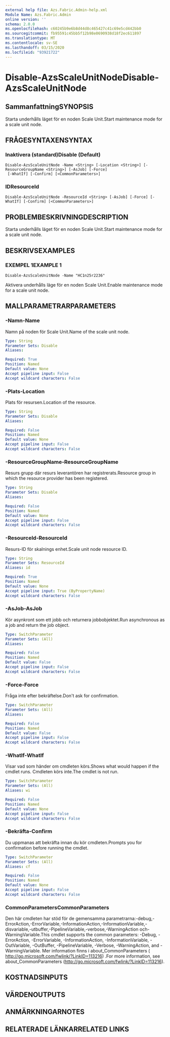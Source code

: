 ```yaml
---
external help file: Azs.Fabric.Admin-help.xml
Module Name: Azs.Fabric.Admin
online version: ''
schema: 2.0.0
ms.openlocfilehash: c60245b9e6b8d44d8c465427c41c69e5cd442bb0
ms.sourcegitcommit: fb95591c45bb5f12b98e0690938d18f2ec611897
ms.translationtype: MT
ms.contentlocale: sv-SE
ms.lasthandoff: 03/15/2020
ms.locfileid: "93921722"
---
```

# <span data-ttu-id="72e7a-101">Disable-AzsScaleUnitNode</span><span class="sxs-lookup"><span data-stu-id="72e7a-101">Disable-AzsScaleUnitNode</span></span>

## <span data-ttu-id="72e7a-102">Sammanfattning</span><span class="sxs-lookup"><span data-stu-id="72e7a-102">SYNOPSIS</span></span>
<span data-ttu-id="72e7a-103">Starta underhålls läget för en noden Scale Unit.</span><span class="sxs-lookup"><span data-stu-id="72e7a-103">Start maintenance mode for a scale unit node.</span></span>

## <span data-ttu-id="72e7a-104">FRÅGESYNTAXEN</span><span class="sxs-lookup"><span data-stu-id="72e7a-104">SYNTAX</span></span>

### <span data-ttu-id="72e7a-105">Inaktivera (standard)</span><span class="sxs-lookup"><span data-stu-id="72e7a-105">Disable (Default)</span></span>
```
Disable-AzsScaleUnitNode -Name <String> [-Location <String>] [-ResourceGroupName <String>] [-AsJob] [-Force]
 [-WhatIf] [-Confirm] [<CommonParameters>]
```

### <span data-ttu-id="72e7a-106">ID</span><span class="sxs-lookup"><span data-stu-id="72e7a-106">ResourceId</span></span>
```
Disable-AzsScaleUnitNode -ResourceId <String> [-AsJob] [-Force] [-WhatIf] [-Confirm] [<CommonParameters>]
```

## <span data-ttu-id="72e7a-107">PROBLEMBESKRIVNING</span><span class="sxs-lookup"><span data-stu-id="72e7a-107">DESCRIPTION</span></span>
<span data-ttu-id="72e7a-108">Starta underhålls läget för en noden Scale Unit.</span><span class="sxs-lookup"><span data-stu-id="72e7a-108">Start maintenance mode for a scale unit node.</span></span>

## <span data-ttu-id="72e7a-109">BESKRIVS</span><span class="sxs-lookup"><span data-stu-id="72e7a-109">EXAMPLES</span></span>

### <span data-ttu-id="72e7a-110">EXEMPEL 1</span><span class="sxs-lookup"><span data-stu-id="72e7a-110">EXAMPLE 1</span></span>
```
Disable-AzsScaleUnitNode -Name "HC1n25r2236"
```

<span data-ttu-id="72e7a-111">Aktivera underhålls läge för en noden Scale Unit.</span><span class="sxs-lookup"><span data-stu-id="72e7a-111">Enable maintenance mode for a scale unit node.</span></span>

## <span data-ttu-id="72e7a-112">MALLPARAMETRAR</span><span class="sxs-lookup"><span data-stu-id="72e7a-112">PARAMETERS</span></span>

### <span data-ttu-id="72e7a-113">-Namn</span><span class="sxs-lookup"><span data-stu-id="72e7a-113">-Name</span></span>
<span data-ttu-id="72e7a-114">Namn på noden för Scale Unit.</span><span class="sxs-lookup"><span data-stu-id="72e7a-114">Name of the scale unit node.</span></span>

```yaml
Type: String
Parameter Sets: Disable
Aliases:

Required: True
Position: Named
Default value: None
Accept pipeline input: False
Accept wildcard characters: False
```

### <span data-ttu-id="72e7a-115">-Plats</span><span class="sxs-lookup"><span data-stu-id="72e7a-115">-Location</span></span>
<span data-ttu-id="72e7a-116">Plats för resursen.</span><span class="sxs-lookup"><span data-stu-id="72e7a-116">Location of the resource.</span></span>

```yaml
Type: String
Parameter Sets: Disable
Aliases:

Required: False
Position: Named
Default value: None
Accept pipeline input: False
Accept wildcard characters: False
```

### <span data-ttu-id="72e7a-117">-ResourceGroupName</span><span class="sxs-lookup"><span data-stu-id="72e7a-117">-ResourceGroupName</span></span>
<span data-ttu-id="72e7a-118">Resurs grupp där resurs leverantören har registrerats.</span><span class="sxs-lookup"><span data-stu-id="72e7a-118">Resource group in which the resource provider has been registered.</span></span>

```yaml
Type: String
Parameter Sets: Disable
Aliases:

Required: False
Position: Named
Default value: None
Accept pipeline input: False
Accept wildcard characters: False
```

### <span data-ttu-id="72e7a-119">-ResourceId</span><span class="sxs-lookup"><span data-stu-id="72e7a-119">-ResourceId</span></span>
<span data-ttu-id="72e7a-120">Resurs-ID för skalnings enhet.</span><span class="sxs-lookup"><span data-stu-id="72e7a-120">Scale unit node resource ID.</span></span>

```yaml
Type: String
Parameter Sets: ResourceId
Aliases: id

Required: True
Position: Named
Default value: None
Accept pipeline input: True (ByPropertyName)
Accept wildcard characters: False
```

### <span data-ttu-id="72e7a-121">-AsJob</span><span class="sxs-lookup"><span data-stu-id="72e7a-121">-AsJob</span></span>
<span data-ttu-id="72e7a-122">Kör asynkront som ett jobb och returnera jobbobjektet.</span><span class="sxs-lookup"><span data-stu-id="72e7a-122">Run asynchronous as a job and return the job object.</span></span>

```yaml
Type: SwitchParameter
Parameter Sets: (All)
Aliases:

Required: False
Position: Named
Default value: False
Accept pipeline input: False
Accept wildcard characters: False
```

### <span data-ttu-id="72e7a-123">-Force</span><span class="sxs-lookup"><span data-stu-id="72e7a-123">-Force</span></span>
<span data-ttu-id="72e7a-124">Fråga inte efter bekräftelse.</span><span class="sxs-lookup"><span data-stu-id="72e7a-124">Don't ask for confirmation.</span></span>

```yaml
Type: SwitchParameter
Parameter Sets: (All)
Aliases:

Required: False
Position: Named
Default value: False
Accept pipeline input: False
Accept wildcard characters: False
```

### <span data-ttu-id="72e7a-125">-WhatIf</span><span class="sxs-lookup"><span data-stu-id="72e7a-125">-WhatIf</span></span>
<span data-ttu-id="72e7a-126">Visar vad som händer om cmdleten körs.</span><span class="sxs-lookup"><span data-stu-id="72e7a-126">Shows what would happen if the cmdlet runs.</span></span>
<span data-ttu-id="72e7a-127">Cmdleten körs inte.</span><span class="sxs-lookup"><span data-stu-id="72e7a-127">The cmdlet is not run.</span></span>

```yaml
Type: SwitchParameter
Parameter Sets: (All)
Aliases: wi

Required: False
Position: Named
Default value: None
Accept pipeline input: False
Accept wildcard characters: False
```

### <span data-ttu-id="72e7a-128">-Bekräfta</span><span class="sxs-lookup"><span data-stu-id="72e7a-128">-Confirm</span></span>
<span data-ttu-id="72e7a-129">Du uppmanas att bekräfta innan du kör cmdleten.</span><span class="sxs-lookup"><span data-stu-id="72e7a-129">Prompts you for confirmation before running the cmdlet.</span></span>

```yaml
Type: SwitchParameter
Parameter Sets: (All)
Aliases: cf

Required: False
Position: Named
Default value: None
Accept pipeline input: False
Accept wildcard characters: False
```

### <span data-ttu-id="72e7a-130">CommonParameters</span><span class="sxs-lookup"><span data-stu-id="72e7a-130">CommonParameters</span></span>
<span data-ttu-id="72e7a-131">Den här cmdleten har stöd för de gemensamma parametrarna:-debug,-ErrorAction,-ErrorVariable,-InformationAction,-InformationVariable,-disvariable,-utbuffer,-PipelineVariable,-verbose,-WarningAction och-WarningVariable.</span><span class="sxs-lookup"><span data-stu-id="72e7a-131">This cmdlet supports the common parameters: -Debug, -ErrorAction, -ErrorVariable, -InformationAction, -InformationVariable, -OutVariable, -OutBuffer, -PipelineVariable, -Verbose, -WarningAction, and -WarningVariable.</span></span> <span data-ttu-id="72e7a-132">Mer information finns i about_CommonParameters ( http://go.microsoft.com/fwlink/?LinkID=113216) .</span><span class="sxs-lookup"><span data-stu-id="72e7a-132">For more information, see about_CommonParameters (http://go.microsoft.com/fwlink/?LinkID=113216).</span></span>

## <span data-ttu-id="72e7a-133">KOSTNADS</span><span class="sxs-lookup"><span data-stu-id="72e7a-133">INPUTS</span></span>

## <span data-ttu-id="72e7a-134">VÄRDEN</span><span class="sxs-lookup"><span data-stu-id="72e7a-134">OUTPUTS</span></span>

## <span data-ttu-id="72e7a-135">ANMÄRKNINGAR</span><span class="sxs-lookup"><span data-stu-id="72e7a-135">NOTES</span></span>

## <span data-ttu-id="72e7a-136">RELATERADE LÄNKAR</span><span class="sxs-lookup"><span data-stu-id="72e7a-136">RELATED LINKS</span></span>
